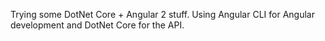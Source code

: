 Trying some DotNet Core + Angular 2 stuff.
Using Angular CLI for Angular development and DotNet Core for the API.